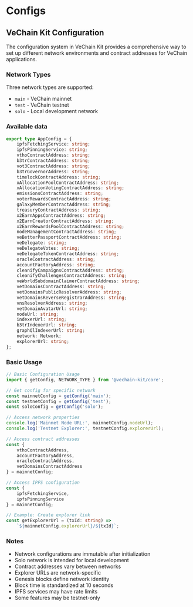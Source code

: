 # Configs

## VeChain Kit Configuration

The configuration system in VeChain Kit provides a comprehensive way to set up different network environments and contract addresses for VeChain applications.

### Network Types

Three network types are supported:

* `main` - VeChain mainnet
* `test` - VeChain testnet
* `solo` - Local development network

### Available data

```typescript
export type AppConfig = {
    ipfsFetchingService: string;
    ipfsPinningService: string;
    vthoContractAddress: string;
    b3trContractAddress: string;
    vot3ContractAddress: string;
    b3trGovernorAddress: string;
    timelockContractAddress: string;
    xAllocationPoolContractAddress: string;
    xAllocationVotingContractAddress: string;
    emissionsContractAddress: string;
    voterRewardsContractAddress: string;
    galaxyMemberContractAddress: string;
    treasuryContractAddress: string;
    x2EarnAppsContractAddress: string;
    x2EarnCreatorContractAddress: string;
    x2EarnRewardsPoolContractAddress: string;
    nodeManagementContractAddress: string;
    veBetterPassportContractAddress: string;
    veDelegate: string;
    veDelegateVotes: string;
    veDelegateTokenContractAddress: string;
    oracleContractAddress: string;
    accountFactoryAddress: string;
    cleanifyCampaignsContractAddress: string;
    cleanifyChallengesContractAddress: string;
    veWorldSubdomainClaimerContractAddress: string;
    vetDomainsContractAddress: string;
    vetDomainsPublicResolverAddress: string;
    vetDomainsReverseRegistrarAddress: string;
    vnsResolverAddress: string;
    vetDomainAvatarUrl: string;
    nodeUrl: string;
    indexerUrl: string;
    b3trIndexerUrl: string;
    graphQlIndexerUrl: string;
    network: Network;
    explorerUrl: string;
};
```

### Basic Usage

```typescript
// Basic Configuration Usage
import { getConfig, NETWORK_TYPE } from '@vechain-kit/core';

// Get config for specific network
const mainnetConfig = getConfig('main');
const testnetConfig = getConfig('test'); 
const soloConfig = getConfig('solo');

// Access network properties
console.log('Mainnet Node URL:', mainnetConfig.nodeUrl);
console.log('Testnet Explorer:', testnetConfig.explorerUrl);

// Access contract addresses
const {
    vthoContractAddress,
    accountFactoryAddress,
    oracleContractAddress,
    vetDomainsContractAddress
} = mainnetConfig;

// Access IPFS configuration
const {
    ipfsFetchingService,
    ipfsPinningService
} = mainnetConfig;

// Example: Create explorer link
const getExplorerUrl = (txId: string) => 
    `${mainnetConfig.explorerUrl}/${txId}`;
```

### Notes

* Network configurations are immutable after initialization
* Solo network is intended for local development
* Contract addresses vary between networks
* Explorer URLs are network-specific
* Genesis blocks define network identity
* Block time is standardized at 10 seconds
* IPFS services may have rate limits
* Some features may be testnet-only
